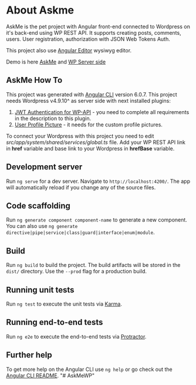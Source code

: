 

# About Askme

AskMe is the pet project with Angular front-end connected to Wordpress on it's back-end using WP REST API. It supports creating posts, comments, users. User registration, authorization with JSON Web Tokens Auth. 

This project also use [Angular Editor](https://www.npmjs.com/package/@kolkov/angular-editor) wysiwyg editor.

Demo is here [AskMe](https://angular.perun.top/system/questions) and 
[WP Server side](https://wp.perun.top/)


## AskMe How To

This project was generated with [Angular CLI](https://github.com/angular/angular-cli) version 6.0.7.
This project needs Wordpress v4.9.10^ as server side with next installed plugins:
1. [JWT Authentication for WP-API](https://ru.wordpress.org/plugins/jwt-authentication-for-wp-rest-api/) -  you need to complete all requirements in the description to this plugin.
2. [User Profile Picture](https://wordpress.org/plugins/metronet-profile-picture/) - it needs for the custom profile pictures.

To connect your Wordpress with this project you need to edit *src/app/system/shared/services/global.ts* file. Add your WP REST API link in **href** variable and base link to your Wordpress in **hrefBase** variable.


## Development server

Run `ng serve` for a dev server. Navigate to `http://localhost:4200/`. The app will automatically reload if you change any of the source files.

## Code scaffolding

Run `ng generate component component-name` to generate a new component. You can also use `ng generate directive|pipe|service|class|guard|interface|enum|module`.

## Build

Run `ng build` to build the project. The build artifacts will be stored in the `dist/` directory. Use the `--prod` flag for a production build.

## Running unit tests

Run `ng test` to execute the unit tests via [Karma](https://karma-runner.github.io).

## Running end-to-end tests

Run `ng e2e` to execute the end-to-end tests via [Protractor](http://www.protractortest.org/).

## Further help

To get more help on the Angular CLI use `ng help` or go check out the [Angular CLI README](https://github.com/angular/angular-cli/blob/master/README.md).
"# AskMeWP" 
